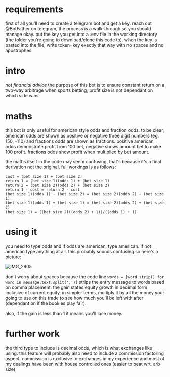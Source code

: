 # requirements
first of all you'll need to create a telegram bot and get a key. reach out @BotFather on telegram, the process is a walk-through so you should manage okay. put the key you get into a .env file in the working directory (the folder you're going to download/clone this code to). when the key is pasted into the file, write token=key exactly that way with no spaces and no apostrophes.

# intro
_not financial advice_ 
the purpose of this bot is to ensure constant return on a two-way arbitrage when sports betting; profit size is not dependant on which side wins.

# maths
this bot is only useful for american style odds and fraction odds. to be clear, american odds are shown as positive or negative three digit numbers (eg. 150, -110) and fractions odds are shown as fractions. positive american odds demonstrate profit from 100 bet, negative shows amount bet to make 100 profit. fractions odds show profit when multiplied by bet amount.

the maths itself in the code may seem confusing, that's because it's a final derivation not the original, full workings is as follows:

```
cost = (bet size 1) + (bet size 2)
return 1 = (bet size 1)(odds 1) + (bet size 1)
return 2 = (bet size 2)(odds 2) + (bet size 2)
return 1 - cost = return 2 - cost
(bet size 1)(odds 1) - (bet size 2) = (bet size 2)(odds 2) - (bet size 1)
(bet size 1)(odds 1) + (bet size 1) = (bet size 2)(odds 2) + (bet size 2)
(bet size 1) = ((bet size 2)((odds 2) + 1))/((odds 1) + 1)
```

# using it
you need to type odds and if odds are american, type american. if not american type anything at all. this probably sounds confusing so here's a picture:

![IMG_2905](https://github.com/user-attachments/assets/8a41b786-7d19-408a-b1db-5ab97cb79ab4)

don't worry about spaces because the code line `words = [word.strip() for word in message.text.split(',')]` strips the entry message to words based on comma placement.
the gain states equity growth in decimal form inclusive of current equity. in simpler terms, multiply it by all the money your going to use on this trade to see how much you'll be left with after (dependant on if the bookies play fair).

also, if the gain is less than 1 it means you'll lose money.

# further work
the third type to include is decimal odds, which is what exchanges like using. this feature will probably also need to include a commission factoring aspect. commission is exclusive to exchanges in my experience and most of my dealings have been with house controlled ones (easier to beat wrt. arb size).

